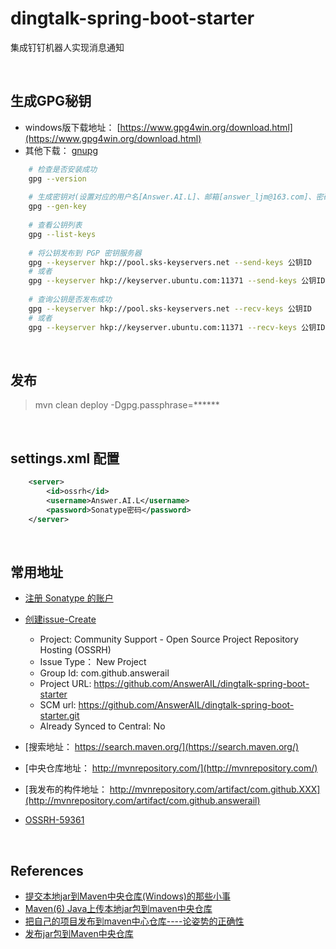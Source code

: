# dingtalk-spring-boot-starter

集成钉钉机器人实现消息通知


&nbsp;

## 生成GPG秘钥
 - windows版下载地址： [https://www.gpg4win.org/download.html](https://www.gpg4win.org/download.html)
 - 其他下载： [gnupg](https://www.gnupg.org/download/)
```bash
    # 检查是否安装成功
    gpg --version 
    
    # 生成密钥对(设置对应的用户名[Answer.AI.L]、邮箱[answer_ljm@163.com]、密码[passphrase, 下面会用到])
    gpg --gen-key 
    
    # 查看公钥列表
    gpg --list-keys 
    
    # 将公钥发布到 PGP 密钥服务器
    gpg --keyserver hkp://pool.sks-keyservers.net --send-keys 公钥ID 
    # 或者
    gpg --keyserver hkp://keyserver.ubuntu.com:11371 --send-keys 公钥ID
    
    # 查询公钥是否发布成功
    gpg --keyserver hkp://pool.sks-keyservers.net --recv-keys 公钥ID 
    # 或者
    gpg --keyserver hkp://keyserver.ubuntu.com:11371 --recv-keys 公钥ID
```

&nbsp;

## 发布
> mvn clean deploy -Dgpg.passphrase=******

&nbsp;

## **settings.xml 配置**
```xml
    <server>
        <id>ossrh</id>
        <username>Answer.AI.L</username>
        <password>Sonatype密码</password>
    </server>
```

&nbsp;

## 常用地址
 - [注册 Sonatype 的账户](https://issues.sonatype.org/secure/Signup!default.jspa)
 - [创建issue-Create](https://issues.sonatype.org/secure/Dashboard.jspa)
    - Project: Community Support - Open Source Project Repository Hosting (OSSRH)
    - Issue Type： New Project
    - Group Id: com.github.answerail
    - Project URL: https://github.com/AnswerAIL/dingtalk-spring-boot-starter
    - SCM url: https://github.com/AnswerAIL/dingtalk-spring-boot-starter.git
    - Already Synced to Central: No

 - [搜索地址： https://search.maven.org/](https://search.maven.org/)
 - [中央仓库地址： http://mvnrepository.com/](http://mvnrepository.com/)
 - [我发布的构件地址： http://mvnrepository.com/artifact/com.github.XXX](http://mvnrepository.com/artifact/com.github.answerail)
 - [OSSRH-59361](https://issues.sonatype.org/browse/OSSRH-59361)
 
&nbsp;

## References
 - [提交本地jar到Maven中央仓库(Windows)的那些小事](https://blog.csdn.net/u010651369/article/details/79970726)
 - [Maven(6) Java上传本地jar包到maven中央仓库](https://blog.csdn.net/qq_38225558/article/details/94381467)
 - [把自己的项目发布到maven中心仓库----论姿势的正确性](https://blog.csdn.net/qq_28802119/article/details/85256852)
 - [发布jar包到Maven中央仓库](https://blog.csdn.net/dawei0523/article/details/84918820)